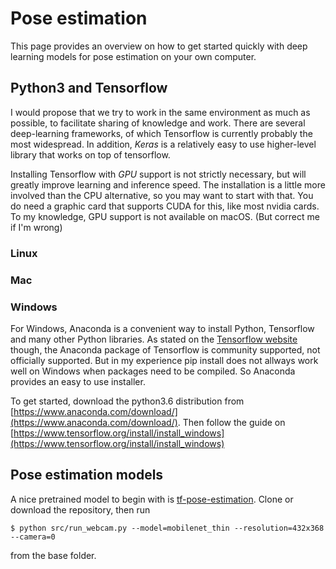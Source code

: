 # Pose estimation

This page provides an overview on how to get started quickly with deep learning models for pose estimation on your own computer.

## Python3 and Tensorflow
I would propose that we try to work in the same environment as much as possible, to facilitate sharing of knowledge and work.
There are several deep-learning frameworks, of which Tensorflow is currently probably the most widespread. 
In addition, *Keras* is a relatively easy to use higher-level library that works on top of tensorflow.

Installing Tensorflow with *GPU* support is not strictly necessary, but will greatly improve learning and inference speed. The installation 
is a little more involved than the CPU alternative, so you may want to start with that. You do need a graphic card that supports CUDA for 
this, like most nvidia cards. To my knowledge, GPU support is not available on macOS. (But correct me if I'm wrong)

### Linux

### Mac

### Windows
For Windows, Anaconda is a convenient way to install Python, Tensorflow and many other Python libraries. As stated on the 
[Tensorflow website](https://www.tensorflow.org/install/install_windows) though, the Anaconda package of Tensorflow is community supported,
not officially supported. But in my experience pip install does not allways work well on Windows when packages need to be compiled. So
Anaconda provides an easy to use installer.

To get started, download the python3.6 distribution from [https://www.anaconda.com/download/](https://www.anaconda.com/download/).
Then follow the guide on [https://www.tensorflow.org/install/install_windows](https://www.tensorflow.org/install/install_windows)

## Pose estimation models

A nice pretrained model to begin with is [tf-pose-estimation](https://github.com/ildoonet/tf-pose-estimation).
Clone or download the repository, then run 
```
$ python src/run_webcam.py --model=mobilenet_thin --resolution=432x368 --camera=0
```
from the base folder.

